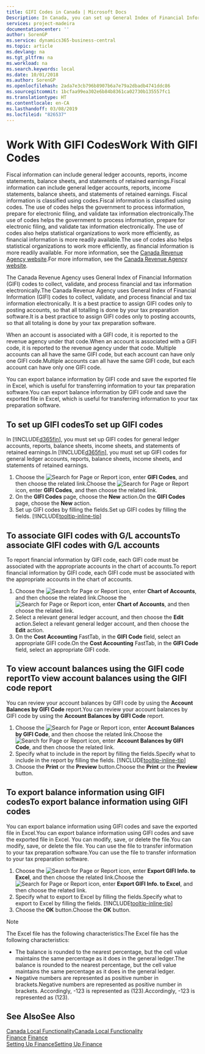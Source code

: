 ```yaml
---
title: GIFI Codes in Canada | Microsoft Docs
Description: In Canada, you can set up General Index of Financial Information (GIFI) codes and assign them to posting accounts
services: project-madeira
documentationcenter: ''
author: SorenGP
ms.service: dynamics365-business-central
ms.topic: article
ms.devlang: na
ms.tgt_pltfrm: na
ms.workload: na
ms.search.keywords: local
ms.date: 10/01/2018
ms.author: SorenGP
ms.openlocfilehash: 2ada7e3cb796b8907b6a7e79a2dbadb4741ddc86
ms.sourcegitcommit: 1bcfaa99ea302e6b84b8361ca02730b135557fc1
ms.translationtype: HT
ms.contentlocale: en-CA
ms.lasthandoff: 03/08/2019
ms.locfileid: "826537"
---
```

# <a name="work-with-gifi-codes"></a><span data-ttu-id="a90a9-103">Work With GIFI Codes</span><span class="sxs-lookup"><span data-stu-id="a90a9-103">Work With GIFI Codes</span></span>
<span data-ttu-id="a90a9-104">Fiscal information can include general ledger accounts, reports, income statements, balance sheets, and statements of retained earnings.</span><span class="sxs-lookup"><span data-stu-id="a90a9-104">Fiscal information can include general ledger accounts, reports, income statements, balance sheets, and statements of retained earnings.</span></span> <span data-ttu-id="a90a9-105">Fiscal information is classified using codes.</span><span class="sxs-lookup"><span data-stu-id="a90a9-105">Fiscal information is classified using codes.</span></span> <span data-ttu-id="a90a9-106">The use of codes helps the government to process information, prepare for electronic filing, and validate tax information electronically.</span><span class="sxs-lookup"><span data-stu-id="a90a9-106">The use of codes helps the government to process information, prepare for electronic filing, and validate tax information electronically.</span></span> <span data-ttu-id="a90a9-107">The use of codes also helps statistical organizations to work more efficiently, as financial information is more readily available.</span><span class="sxs-lookup"><span data-stu-id="a90a9-107">The use of codes also helps statistical organizations to work more efficiently, as financial information is more readily available.</span></span> <span data-ttu-id="a90a9-108">For more information, see the [Canada Revenue Agency website](https://www.cra-arc.gc.ca/).</span><span class="sxs-lookup"><span data-stu-id="a90a9-108">For more information, see the [Canada Revenue Agency website](https://www.cra-arc.gc.ca/).</span></span>

<span data-ttu-id="a90a9-109">The Canada Revenue Agency uses General Index of Financial Information (GIFI) codes to collect, validate, and process financial and tax information electronically.</span><span class="sxs-lookup"><span data-stu-id="a90a9-109">The Canada Revenue Agency uses General Index of Financial Information (GIFI) codes to collect, validate, and process financial and tax information electronically.</span></span> <span data-ttu-id="a90a9-110">It is a best practice to assign GIFI codes only to posting accounts, so that all totalling is done by your tax preparation software.</span><span class="sxs-lookup"><span data-stu-id="a90a9-110">It is a best practice to assign GIFI codes only to posting accounts, so that all totaling is done by your tax preparation software.</span></span>

<span data-ttu-id="a90a9-111">When an account is associated with a GIFI code, it is reported to the revenue agency under that code.</span><span class="sxs-lookup"><span data-stu-id="a90a9-111">When an account is associated with a GIFI code, it is reported to the revenue agency under that code.</span></span> <span data-ttu-id="a90a9-112">Multiple accounts can all have the same GIFI code, but each account can have only one GIFI code.</span><span class="sxs-lookup"><span data-stu-id="a90a9-112">Multiple accounts can all have the same GIFI code, but each account can have only one GIFI code.</span></span>

<span data-ttu-id="a90a9-113">You can export balance information by GIFI code and save the exported file in Excel, which is useful for transferring information to your tax preparation software.</span><span class="sxs-lookup"><span data-stu-id="a90a9-113">You can export balance information by GIFI code and save the exported file in Excel, which is useful for transferring information to your tax preparation software.</span></span>

## <a name="to-set-up-gifi-codes"></a><span data-ttu-id="a90a9-114">To set up GIFI codes</span><span class="sxs-lookup"><span data-stu-id="a90a9-114">To set up GIFI codes</span></span>
<span data-ttu-id="a90a9-115">In [!INCLUDE[d365fin](../../includes/d365fin_md.md)], you must set up GIFI codes for general ledger accounts, reports, balance sheets, income sheets, and statements of retained earnings.</span><span class="sxs-lookup"><span data-stu-id="a90a9-115">In [!INCLUDE[d365fin](../../includes/d365fin_md.md)], you must set up GIFI codes for general ledger accounts, reports, balance sheets, income sheets, and statements of retained earnings.</span></span>

1. <span data-ttu-id="a90a9-116">Choose the ![Search for Page or Report](../../media/ui-search/search_small.png "Search for Page or Report icon") icon, enter **GIFI Codes**, and then choose the related link.</span><span class="sxs-lookup"><span data-stu-id="a90a9-116">Choose the ![Search for Page or Report](../../media/ui-search/search_small.png "Search for Page or Report icon") icon, enter **GIFI Codes**, and then choose the related link.</span></span>
2. <span data-ttu-id="a90a9-117">On the **GIFI Codes** page, choose the **New** action.</span><span class="sxs-lookup"><span data-stu-id="a90a9-117">On the **GIFI Codes** page, choose the **New** action.</span></span>
3. <span data-ttu-id="a90a9-118">Set up GIFI codes by filling the fields.</span><span class="sxs-lookup"><span data-stu-id="a90a9-118">Set up GIFI codes by filling the fields.</span></span> [!INCLUDE[tooltip-inline-tip](../../includes/tooltip-inline-tip_md.md)]

## <a name="to-associate-gifi-codes-with-gl-accounts"></a><span data-ttu-id="a90a9-119">To associate GIFI codes with G/L accounts</span><span class="sxs-lookup"><span data-stu-id="a90a9-119">To associate GIFI codes with G/L accounts</span></span>
<span data-ttu-id="a90a9-120">To report financial information by GIFI code, each GIFI code must be associated with the appropriate accounts in the chart of accounts.</span><span class="sxs-lookup"><span data-stu-id="a90a9-120">To report financial information by GIFI code, each GIFI code must be associated with the appropriate accounts in the chart of accounts.</span></span>

1. <span data-ttu-id="a90a9-121">Choose the ![Search for Page or Report](../../media/ui-search/search_small.png "Search for Page or Report icon") icon, enter **Chart of Accounts**, and then choose the related link.</span><span class="sxs-lookup"><span data-stu-id="a90a9-121">Choose the ![Search for Page or Report](../../media/ui-search/search_small.png "Search for Page or Report icon") icon, enter **Chart of Accounts**, and then choose the related link.</span></span>
2. <span data-ttu-id="a90a9-122">Select a relevant general ledger account, and then choose the **Edit** action.</span><span class="sxs-lookup"><span data-stu-id="a90a9-122">Select a relevant general ledger account, and then choose the **Edit** action.</span></span>
3. <span data-ttu-id="a90a9-123">On the **Cost Accounting** FastTab, in the **GIFI Code** field, select an appropriate GIFI code.</span><span class="sxs-lookup"><span data-stu-id="a90a9-123">On the **Cost Accounting** FastTab, in the **GIFI Code** field, select an appropriate GIFI code.</span></span>

## <a name="to-view-account-balances-using-the-gifi-code-report"></a><span data-ttu-id="a90a9-124">To view account balances using the GIFI code report</span><span class="sxs-lookup"><span data-stu-id="a90a9-124">To view account balances using the GIFI code report</span></span>
<span data-ttu-id="a90a9-125">You can review your account balances by GIFI code by using the **Account Balances by GIFI Code** report.</span><span class="sxs-lookup"><span data-stu-id="a90a9-125">You can review your account balances by GIFI code by using the **Account Balances by GIFI Code** report.</span></span>

1. <span data-ttu-id="a90a9-126">Choose the ![Search for Page or Report](../../media/ui-search/search_small.png "Search for Page or Report icon") icon, enter **Account Balances by GIFI Code**, and then choose the related link.</span><span class="sxs-lookup"><span data-stu-id="a90a9-126">Choose the ![Search for Page or Report](../../media/ui-search/search_small.png "Search for Page or Report icon") icon, enter **Account Balances by GIFI Code**, and then choose the related link.</span></span>
2. <span data-ttu-id="a90a9-127">Specify what to include in the report by filling the fields.</span><span class="sxs-lookup"><span data-stu-id="a90a9-127">Specify what to include in the report by filling the fields.</span></span> [!INCLUDE[tooltip-inline-tip](../../includes/tooltip-inline-tip_md.md)]
3. <span data-ttu-id="a90a9-128">Choose the **Print** or the **Preview** button.</span><span class="sxs-lookup"><span data-stu-id="a90a9-128">Choose the **Print** or the **Preview** button.</span></span>

## <a name="to-export-balance-information-using-gifi-codes"></a><span data-ttu-id="a90a9-129">To export balance information using GIFI codes</span><span class="sxs-lookup"><span data-stu-id="a90a9-129">To export balance information using GIFI codes</span></span>
<span data-ttu-id="a90a9-130">You can export balance information using GIFI codes and save the exported file in Excel.</span><span class="sxs-lookup"><span data-stu-id="a90a9-130">You can export balance information using GIFI codes and save the exported file in Excel.</span></span> <span data-ttu-id="a90a9-131">You can modify, save, or delete the file.</span><span class="sxs-lookup"><span data-stu-id="a90a9-131">You can modify, save, or delete the file.</span></span> <span data-ttu-id="a90a9-132">You can use the file to transfer information to your tax preparation software.</span><span class="sxs-lookup"><span data-stu-id="a90a9-132">You can use the file to transfer information to your tax preparation software.</span></span>

1. <span data-ttu-id="a90a9-133">Choose the ![Search for Page or Report](../../media/ui-search/search_small.png "Search for Page or Report icon") icon, enter **Export GIFI Info. to Excel**, and then choose the related link.</span><span class="sxs-lookup"><span data-stu-id="a90a9-133">Choose the ![Search for Page or Report](../../media/ui-search/search_small.png "Search for Page or Report icon") icon, enter **Export GIFI Info. to Excel**, and then choose the related link.</span></span>
2. <span data-ttu-id="a90a9-134">Specify what to export to Excel by filling the fields.</span><span class="sxs-lookup"><span data-stu-id="a90a9-134">Specify what to export to Excel by filling the fields.</span></span> [!INCLUDE[tooltip-inline-tip](../../includes/tooltip-inline-tip_md.md)]
3. <span data-ttu-id="a90a9-135">Choose the **OK** button.</span><span class="sxs-lookup"><span data-stu-id="a90a9-135">Choose the **OK** button.</span></span>

> [!NOTE]  
>   <span data-ttu-id="a90a9-136">The Excel file has the following characteristics:</span><span class="sxs-lookup"><span data-stu-id="a90a9-136">The Excel file has the following characteristics:</span></span>

* <span data-ttu-id="a90a9-137">The balance is rounded to the nearest percentage, but the cell value maintains the same percentage as it does in the general ledger.</span><span class="sxs-lookup"><span data-stu-id="a90a9-137">The balance is rounded to the nearest percentage, but the cell value maintains the same percentage as it does in the general ledger.</span></span>
* <span data-ttu-id="a90a9-138">Negative numbers are represented as positive number in brackets.</span><span class="sxs-lookup"><span data-stu-id="a90a9-138">Negative numbers are represented as positive number in brackets.</span></span> <span data-ttu-id="a90a9-139">Accordingly, -123 is represented as (123).</span><span class="sxs-lookup"><span data-stu-id="a90a9-139">Accordingly, -123 is represented as (123).</span></span>

## <a name="see-also"></a><span data-ttu-id="a90a9-140">See Also</span><span class="sxs-lookup"><span data-stu-id="a90a9-140">See Also</span></span>
[<span data-ttu-id="a90a9-141">Canada Local Functionality</span><span class="sxs-lookup"><span data-stu-id="a90a9-141">Canada Local Functionality</span></span>](canada-local-functionality.md)  
<span data-ttu-id="a90a9-142">[Finance](../../finance.md) </span><span class="sxs-lookup"><span data-stu-id="a90a9-142">[Finance](../../finance.md) </span></span>  
[<span data-ttu-id="a90a9-143">Setting Up Finance</span><span class="sxs-lookup"><span data-stu-id="a90a9-143">Setting Up Finance</span></span>](../../finance.md)
